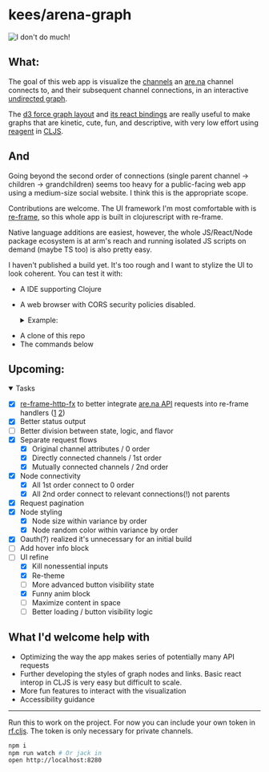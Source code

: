 # kees/arena-graph

![I don't do much!](https://user-images.githubusercontent.com/6820950/189788029-f401bf54-31f8-47c5-9afd-abe829e07637.png)

## What:

The goal of this web app is visualize the [channels](https://support.are.na/help/whats-a-channel) an [are.na](https://www.are.na/) channel connects to, and their subsequent channel connections, in an interactive [undirected graph](https://en.wikipedia.org/wiki/Graph_(discrete_mathematics)#Graph).

The [d3 force graph layout](https://github.com/d3/d3-force) and [its react bindings](https://github.com/vasturiano/react-force-graph/) are really useful to make graphs that are kinetic, cute, fun, and descriptive, with very low effort using [reagent](https://github.com/reagent-project/reagent) in [CLJS](https://clojurescript.org/).

## And

Going beyond the second order of connections (single parent channel → children → grandchildren) seems too heavy for a public-facing web app using a medium-size social website. I think this is the appropriate scope.

Contributions are welcome. The UI framework I'm most comfortable with is [re-frame](https://github.com/day8/re-frame), so this whole app is built in clojurescript with re-frame.

Native language additions are easiest, however, the whole JS/React/Node package ecosystem is at arm's reach and running isolated JS scripts on demand (maybe TS too) is also pretty easy.

I haven't published a build yet. It's too rough and I want to stylize the UI to look coherent. You can test it with:

- A IDE supporting Clojure
- A web browser with CORS security policies disabled. <details>
  <summary>Example:</summary>

    ```sh
    rm -r /tmp/chro/ # Be careful
    open -na Chromium --args --disable-web-security --user-data-dir="/tmp/chro"
    ```

</details>

- A clone of this repo
- The commands below

## Upcoming:

<details open>
  <summary>Tasks</summary>

- [x] [re-frame-http-fx](https://github.com/day8/re-frame-http-fx) to better integrate [are.na API](https://dev.are.na/documentation/channels) requests into re-frame handlers ([1](https://day8.github.io/re-frame/EffectfulHandlers/) [2](https://day8.github.io/re-frame/Effects/))
- [x] Better status output
- [ ] Better division between state, logic, and flavor
- [x] Separate request flows
  - [x] Original channel attributes / 0 order
  - [x] Directly connected channels / 1st order
  - [x] Mutually connected channels / 2nd order
- [x] Node connectivity
  - [x] All 1st order connect to 0 order
  - [x] All 2nd order connect to relevant connections(!) not parents
- [x] Request pagination
- [x] Node styling
  - [x] Node size within variance by order
  - [x] Node random color within variance by order
- [x] Oauth(?) realized it's unnecessary for an initial build
- [ ] Add hover info block
- [ ] UI refine
  - [x] Kill nonessential inputs
  - [x] Re-theme
  - [ ] More advanced button visibility state
  - [x] Funny anim block
  - [ ] Maximize content in space
  - [ ] Better loading / button visibility logic

</details>

## What I'd welcome help with

- Optimizing the way the app makes series of potentially many API requests
- Further developing the styles of graph nodes and links. Basic react interop in CLJS is very easy but difficult to scale.
- More fun features to interact with the visualization
- Accessibility guidance

---

Run this to work on the project. For now you can include your own token in [rf.cljs](src/kees/arena_graph/rf.cljs). The token is only necessary for private channels.

```sh
npm i
npm run watch # Or jack in
open http://localhost:8280
```
